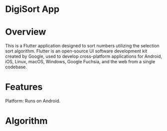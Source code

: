 # DigiSort App

# Overview
This is a Flutter application designed to sort numbers utilizing the selection sort algorithm. Flutter is an open-source UI software development kit created by Google, used to develop cross-platform applications for Android, iOS, Linux, macOS, Windows, Google Fuchsia, and the web from a single codebase.

# Features
Platform: Runs on Android.

# Algorithm
